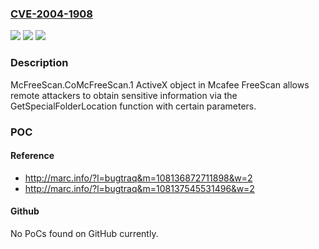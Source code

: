 ### [CVE-2004-1908](https://cve.mitre.org/cgi-bin/cvename.cgi?name=CVE-2004-1908)
![](https://img.shields.io/static/v1?label=Product&message=n%2Fa&color=blue)
![](https://img.shields.io/static/v1?label=Version&message=n%2Fa&color=blue)
![](https://img.shields.io/static/v1?label=Vulnerability&message=n%2Fa&color=brighgreen)

### Description

McFreeScan.CoMcFreeScan.1 ActiveX object in Mcafee FreeScan allows remote attackers to obtain sensitive information via the GetSpecialFolderLocation function with certain parameters.

### POC

#### Reference
- http://marc.info/?l=bugtraq&m=108136872711898&w=2
- http://marc.info/?l=bugtraq&m=108137545531496&w=2

#### Github
No PoCs found on GitHub currently.

